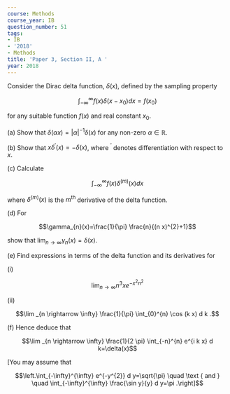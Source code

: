 ```yaml
---
course: Methods
course_year: IB
question_number: 51
tags:
- IB
- '2018'
- Methods
title: 'Paper 3, Section II, A '
year: 2018
---
```




Consider the Dirac delta function, $\delta(x)$, defined by the sampling property

$$\int_{-\infty}^{\infty} f(x) \delta\left(x-x_{0}\right) d x=f\left(x_{0}\right)$$

for any suitable function $f(x)$ and real constant $x_{0}$.

(a) Show that $\delta(\alpha x)=|\alpha|^{-1} \delta(x)$ for any non-zero $\alpha \in \mathbb{R}$.

(b) Show that $x \delta^{\prime}(x)=-\delta(x)$, where ${ }^{\prime}$ denotes differentiation with respect to $x$.

(c) Calculate

$$\int_{-\infty}^{\infty} f(x) \delta^{(m)}(x) d x$$

where $\delta^{(m)}(x)$ is the $m^{\text {th }}$ derivative of the delta function.

(d) For

$$\gamma_{n}(x)=\frac{1}{\pi} \frac{n}{(n x)^{2}+1}$$

show that $\lim _{n \rightarrow \infty} \gamma_{n}(x)=\delta(x)$.

(e) Find expressions in terms of the delta function and its derivatives for

(i)

$$\lim _{n \rightarrow \infty} n^{3} x e^{-x^{2} n^{2}}$$

(ii)

$$\lim _{n \rightarrow \infty} \frac{1}{\pi} \int_{0}^{n} \cos (k x) d k .$$

(f) Hence deduce that

$$\lim _{n \rightarrow \infty} \frac{1}{2 \pi} \int_{-n}^{n} e^{i k x} d k=\delta(x)$$

[You may assume that

$$\left.\int_{-\infty}^{\infty} e^{-y^{2}} d y=\sqrt{\pi} \quad \text { and } \quad \int_{-\infty}^{\infty} \frac{\sin y}{y} d y=\pi .\right]$$